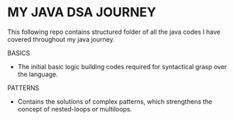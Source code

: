 # MY JAVA DSA JOURNEY
This following repo contains structured folder of all the java codes I have covered throughout my java journey.

<span>BASICS</span>
- The initial basic logic building codes required for syntactical grasp over the language.  

<span>PATTERNS</span>
- Contains the solutions of complex patterns, which strengthens the concept of nested-loops or multiloops.
